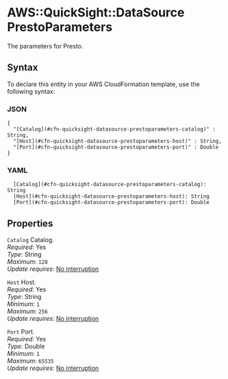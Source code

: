 # AWS::QuickSight::DataSource PrestoParameters<a name="aws-properties-quicksight-datasource-prestoparameters"></a>

The parameters for Presto\.

## Syntax<a name="aws-properties-quicksight-datasource-prestoparameters-syntax"></a>

To declare this entity in your AWS CloudFormation template, use the following syntax:

### JSON<a name="aws-properties-quicksight-datasource-prestoparameters-syntax.json"></a>

```
{
  "[Catalog](#cfn-quicksight-datasource-prestoparameters-catalog)" : String,
  "[Host](#cfn-quicksight-datasource-prestoparameters-host)" : String,
  "[Port](#cfn-quicksight-datasource-prestoparameters-port)" : Double
}
```

### YAML<a name="aws-properties-quicksight-datasource-prestoparameters-syntax.yaml"></a>

```
  [Catalog](#cfn-quicksight-datasource-prestoparameters-catalog): String
  [Host](#cfn-quicksight-datasource-prestoparameters-host): String
  [Port](#cfn-quicksight-datasource-prestoparameters-port): Double
```

## Properties<a name="aws-properties-quicksight-datasource-prestoparameters-properties"></a>

`Catalog` <a name="cfn-quicksight-datasource-prestoparameters-catalog"></a>
Catalog\.  
_Required_: Yes  
_Type_: String  
_Maximum_: `128`  
_Update requires_: [No interruption](https://docs.aws.amazon.com/AWSCloudFormation/latest/UserGuide/using-cfn-updating-stacks-update-behaviors.html#update-no-interrupt)

`Host` <a name="cfn-quicksight-datasource-prestoparameters-host"></a>
Host\.  
_Required_: Yes  
_Type_: String  
_Minimum_: `1`  
_Maximum_: `256`  
_Update requires_: [No interruption](https://docs.aws.amazon.com/AWSCloudFormation/latest/UserGuide/using-cfn-updating-stacks-update-behaviors.html#update-no-interrupt)

`Port` <a name="cfn-quicksight-datasource-prestoparameters-port"></a>
Port\.  
_Required_: Yes  
_Type_: Double  
_Minimum_: `1`  
_Maximum_: `65535`  
_Update requires_: [No interruption](https://docs.aws.amazon.com/AWSCloudFormation/latest/UserGuide/using-cfn-updating-stacks-update-behaviors.html#update-no-interrupt)
